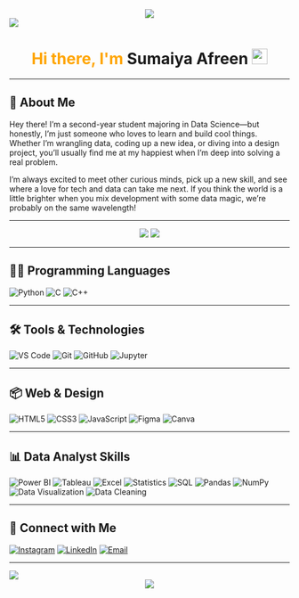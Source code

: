 
<!-- Colorful Gradient Soft Header -->
<div align="center">
  <img src="https://capsule-render.vercel.app/api?type=soft&color=8ec5fc,e0c3fc,faaca8&height=120&section=header" />
</div>


<img style="cursor: pointer;" src="/top.svg"/>

<h1 align="center" style="color:orange;">
  Hi there, I'm <a target="_blank">Sumaiya Afreen</a>
  <img src="https://media.giphy.com/media/hvRJCLFzcasrR4ia7z/giphy.gif" width="28px"/>
</h1>

---

## 🚀 About Me

Hey there! I’m a second-year student majoring in Data Science—but honestly, I’m just someone who loves to learn and build cool things. Whether I’m wrangling data, coding up a new idea, or diving into a design project, you’ll usually find me at my happiest when I’m deep into solving a real problem.

I’m always excited to meet other curious minds, pick up a new skill, and see where a love for tech and data can take me next. If you think the world is a little brighter when you mix development with some data magic, we’re probably on the same wavelength!



---

<div align="center">
    <img width="auto" height="auto" src="https://github-readme-stats.vercel.app/api?username=afreensumai64&show_icons=true&theme=radical&hide_border=true"/>
    <img width="auto" height="auto" src="https://github-readme-streak-stats.herokuapp.com/?user=afreensumai64&hide_border=true&theme=radical"/><br>
</div>

---

## 👨‍💻 Programming Languages

![Python](https://img.shields.io/badge/Python-3776AB?style=for-the-badge&logo=python&logoColor=white)
![C](https://img.shields.io/badge/C-00599C?style=for-the-badge&logo=c&logoColor=white)
![C++](https://img.shields.io/badge/C++-00599C?style=for-the-badge&logo=cplusplus&logoColor=white)

---

## 🛠️ Tools & Technologies

![VS Code](https://img.shields.io/badge/VS%20Code-007ACC?style=for-the-badge&logo=visual-studio-code&logoColor=white)
![Git](https://img.shields.io/badge/Git-F05032?style=for-the-badge&logo=git&logoColor=white)
![GitHub](https://img.shields.io/badge/GitHub-181717?style=for-the-badge&logo=github&logoColor=white)
![Jupyter](https://img.shields.io/badge/Jupyter-F37626?style=for-the-badge&logo=jupyter&logoColor=white)

---

## 📦 Web & Design

![HTML5](https://img.shields.io/badge/HTML5-E34F26?style=for-the-badge&logo=html5&logoColor=white)
![CSS3](https://img.shields.io/badge/CSS3-1572B6?style=for-the-badge&logo=css3&logoColor=white)
![JavaScript](https://img.shields.io/badge/JavaScript-F7DF1E?style=for-the-badge&logo=javascript&logoColor=black)
![Figma](https://img.shields.io/badge/Figma-F24E1E?style=for-the-badge&logo=figma&logoColor=white)
![Canva](https://img.shields.io/badge/Canva-00C4CC?style=for-the-badge&logo=canva&logoColor=white)

---

## 📊 Data Analyst Skills

![Power BI](https://img.shields.io/badge/Power%20BI-F2C811?style=for-the-badge&logo=powerbi&logoColor=black)
![Tableau](https://img.shields.io/badge/Tableau-E97627?style=for-the-badge&logo=tableau&logoColor=white)
![Excel](https://img.shields.io/badge/Excel-217346?style=for-the-badge&logo=microsoft-excel&logoColor=white)
![Statistics](https://img.shields.io/badge/Statistics-4B8BBE?style=for-the-badge&logo=python&logoColor=white)
![SQL](https://img.shields.io/badge/SQL-4479A1?style=for-the-badge&logo=postgresql&logoColor=white)
![Pandas](https://img.shields.io/badge/Pandas-150458?style=for-the-badge&logo=pandas&logoColor=white)
![NumPy](https://img.shields.io/badge/NumPy-013243?style=for-the-badge&logo=numpy&logoColor=white)
![Data Visualization](https://img.shields.io/badge/Data%20Visualization-FF6F00?style=for-the-badge&logo=visualstudio&logoColor=white)
![Data Cleaning](https://img.shields.io/badge/Data%20Cleaning-6C3483?style=for-the-badge&logo=python&logoColor=white)

---

## 📍 Connect with Me

[![Instagram](https://img.shields.io/badge/Instagram-E4405F?style=for-the-badge&logo=instagram&logoColor=white)](https://instagram.com/6sm14)
[![LinkedIn](https://img.shields.io/badge/LinkedIn-0A66C2?style=for-the-badge&logo=linkedin&logoColor=white)](https://linkedin.com/in/sumaiya1510)
[![Email](https://img.shields.io/badge/Email-D14836?style=for-the-badge&logo=gmail&logoColor=white)](mailto:afreensumai@email.com)


---

<img src="/bottom.svg"/>

<!-- Matching Gradient Soft Footer -->
<div align="center">
  <img src="https://capsule-render.vercel.app/api?type=soft&color=faaca8,e0c3fc,8ec5fc&height=100&section=footer" />
</div>
